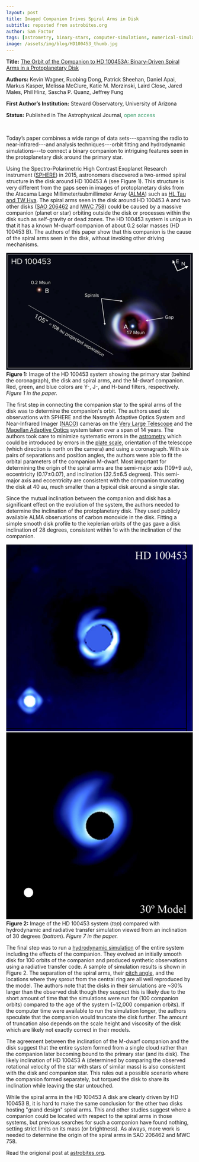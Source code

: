 ```yaml
---
layout: post
title: Imaged Companion Drives Spiral Arms in Disk
subtitle: reposted from astrobites.org
author: Sam Factor
tags: [astrometry, binary-stars, computer-simulations, numerical-simulations, observations, planet-formation, protoplanetary-disks, radio-astronomy, simulations, star-formation]
image: /assets/img/blog/HD100453_thumb.jpg
---
```


<strong>Title:</strong> <a href="https://arxiv.org/abs/1801.03900">The Orbit of the Companion to HD 100453A: Binary-Driven Spiral Arms in a Protoplanetary Disk</a>

<strong>Authors:</strong> Kevin Wagner, Ruobing Dong, Patrick Sheehan, Daniel Apai, Markus Kasper, Melissa McClure, Katie M. Morzinski, Laird Close, Jared Males, Phil Hinz, Sascha P. Quanz, Jeffrey Fung

<strong>First Author’s Institution:</strong> Steward Observatory, University of Arizona

<strong>Status:</strong> Published in The Astrophysical Journal, <span style="font-weight: 400; color: #339966;">open access</span>

&nbsp;

Today’s paper combines a wide range of data sets---spanning the radio to near-infrared---and analysis techniques---orbit fitting and hydrodynamic simulations---to connect a binary companion to intriguing features seen in the protoplanetary disk around the primary star.

Using the Spectro-Polarimetric High Contrast Exoplanet Research instrument (<a href="https://www.eso.org/sci/facilities/paranal/instruments/sphere.html">SPHERE</a>) in 2015, astronomers discovered a two-armed spiral structure in the disk around HD 100453 A (see Figure 1). This structure is very different from the gaps seen in images of protoplanetary disks from the Atacama Large Millimeter/submillimeter Array (<a href="http://www.almaobservatory.org/en/home/">ALMA</a>) such as <a href="https://astrobites.org/2016/06/26/new-rings-detected-for-old-protoplanetary-disk/">HL Tau and TW Hya</a>. The spiral arms seen in the disk around HD 100453 A and two other disks (<a href="https://science.nasa.gov/science-news/science-at-nasa/2011/31oct_spiralarms">SAO 206462</a> and <a href="http://www.sci-news.com/astronomy/science-spirals-arms-young-stars-giant-planets-03397.html">MWC 758</a>) could be caused by a massive companion (planet or star) orbiting outside the disk or processes within the disk such as self-gravity or dead zones. The HD 100453 system is unique in that it has a known M-dwarf companion of about 0.2 solar masses (HD 100453 B). The authors of this paper show that this companion is the cause of the spiral arms seen in the disk, without invoking other driving mechanisms.

<div class="image">
<img src="/assets/img/blog/HD100453.jpg" alt="Image of HD100453">
<div class="caption"><strong>Figure 1:</strong> Image of the HD 100453 system showing the primary star (behind the coronagraph), the disk and spiral arms, and the M-dwarf companion. Red, green, and blue colors are Y-, J-, and H-band filters, respectively. <em>Figure 1 in the paper.</em></div>
</div>

The first step in connecting the companion star to the spiral arms of the disk was to determine the companion's orbit. The authors used six observations with SPHERE and the Nasmyth Adaptive Optics System and Near-Infrared Imager (<a href="https://www.eso.org/sci/facilities/paranal/instruments/naco.html">NACO</a>) cameras on the <a href="http://www.eso.org/public/usa/teles-instr/paranal-observatory/vlt/">Very Large Telescope</a> and the <a href="https://en.wikipedia.org/wiki/Magellan_Telescopes#MagAO_Adaptive_Optics_System">Magellan Adaptive Optics</a> system taken over a span of 14 years. The authors took care to minimize systematic errors in the <a href="https://en.wikipedia.org/wiki/Astrometry">astrometry</a> which could be introduced by errors in the <a href="http://mingus.as.arizona.edu/~bjw/spectrographs/node3.html">plate scale</a>, orientation of the telescope (which direction is north on the camera) and using a coronagraph. With six pairs of separations and position angles, the authors were able to fit the orbital parameters of the companion M-dwarf. Most important for determining the origin of the spiral arms are the semi-major axis (109±9 au), eccentricity (0.17±0.07), and inclination (32.5±6.5 degrees). This semi-major axis and eccentricity are consistent with the companion truncating the disk at 40 au, much smaller than a typical disk around a single star.

Since the mutual inclination between the companion and disk has a significant effect on the evolution of the system, the authors needed to determine the inclination of the protoplanetary disk. They used publicly available ALMA observations of carbon monoxide in the disk. Fitting a simple smooth disk profile to the keplerian orbits of the gas gave a disk inclination of 28 degrees, consistent within 1σ with the inclination of the companion.

<div class="image">
<img src="/assets/img/blog/HD100453_models.jpg" alt="Model comparison of HD100453">
<div class="caption"><strong>Figure 2:</strong> Image of the HD 100453 system (<em>top</em>) compared with hydrodynamic and radiative transfer simulation viewed from an inclination of 30 degrees (<em>bottom</em>). <em>Figure 7 in the paper.</em></div>
</div>

The final step was to run a <a href="https://astrobites.org/2014/12/03/orderly-disorder-simulations-of-planet-disk-dynamics-with-arepo/">hydrodynamic simulation</a> of the entire system including the effects of the companion. They evolved an initially smooth disk for 100 orbits of the companion and produced synthetic observations using a radiative transfer code. A sample of simulation results is shown in Figure 2. The separation of the spiral arms, their <a href="https://ned.ipac.caltech.edu/level5/STRUCTURE/spst.html">pitch angle</a>, and the locations where they sprout from the central ring are all well reproduced by the model. The authors note that the disks in their simulations are ~30% larger than the observed disk though they suspect this is likely due to the short amount of time that the simulations were run for (100 companion orbits) compared to the age of the system (~12,000 companion orbits). If the computer time were available to run the simulation longer, the authors speculate that the companion would truncate the disk further. The amount of truncation also depends on the scale height and viscosity of the disk which are likely not exactly correct in their models.

The agreement between the inclination of the M-dwarf companion and the disk suggest that the entire system formed from a single cloud rather than the companion later becoming bound to the primary star (and its disk). The likely inclination of HD 100453 A (determined by comparing the observed rotational velocity of the star with stars of similar mass) is also consistent with the disk and companion star. This rules out a possible scenario where the companion formed separately, but torqued the disk to share its inclination while leaving the star untouched.

While the spiral arms in the HD 100453 A disk are clearly driven by HD 100453 B, it is hard to make the same conclusion for the other two disks hosting "grand design" spiral arms. This and other studies suggest where a companion could be located with respect to the spiral arms in those systems, but previous searches for such a companion have found nothing, setting strict limits on its mass (or brightness). As always, more work is needed to determine the origin of the spiral arms in SAO 206462 and MWC 758.

Read the origional post at [astrobites.org](https://astrobites.org/2018/02/27/spiral_arms_driven_by_companion/).
